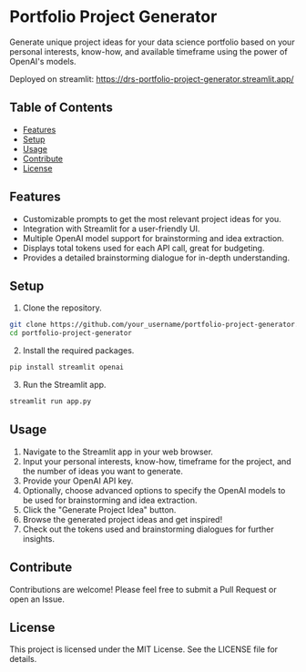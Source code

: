 # Portfolio Project Generator

Generate unique project ideas for your data science portfolio based on your personal interests, know-how, and available timeframe using the power of OpenAI's models.

Deployed on streamlit: https://drs-portfolio-project-generator.streamlit.app/

## Table of Contents

- [Features](#features)
- [Setup](#setup)
- [Usage](#usage)
- [Contribute](#contribute)
- [License](#license)

## Features

- Customizable prompts to get the most relevant project ideas for you.
- Integration with Streamlit for a user-friendly UI.
- Multiple OpenAI model support for brainstorming and idea extraction.
- Displays total tokens used for each API call, great for budgeting.
- Provides a detailed brainstorming dialogue for in-depth understanding.

## Setup

1. Clone the repository.

```bash
git clone https://github.com/your_username/portfolio-project-generator.git
cd portfolio-project-generator
```

2. Install the required packages.

```bash
pip install streamlit openai
```

3. Run the Streamlit app.

```bash
streamlit run app.py
```

## Usage

1. Navigate to the Streamlit app in your web browser.
2. Input your personal interests, know-how, timeframe for the project, and the number of ideas you want to generate.
3. Provide your OpenAI API key.
4. Optionally, choose advanced options to specify the OpenAI models to be used for brainstorming and idea extraction.
5. Click the "Generate Project Idea" button.
6. Browse the generated project ideas and get inspired!
7. Check out the tokens used and brainstorming dialogues for further insights.

## Contribute

Contributions are welcome! Please feel free to submit a Pull Request or open an Issue.

## License

This project is licensed under the MIT License. See the LICENSE file for details.
